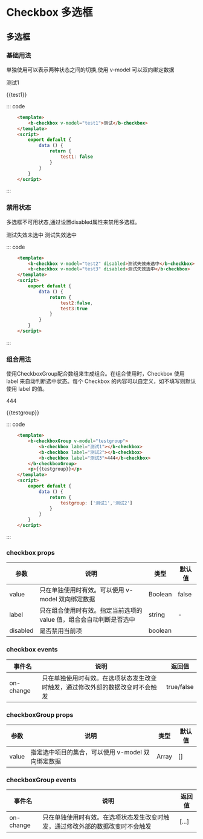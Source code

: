 # Checkbox 多选框
多选框
-----
### 基础用法
单独使用可以表示两种状态之间的切换,使用 v-model 可以双向绑定数据

<div>
    <b-checkbox v-model="test1"  @on-change="change">测试1</b-checkbox>
    <p>{{test1}}</p>

::: code
```html
    <template>
        <b-checkbox v-model="test1">测试</b-checkbox>
    </template>
    <script>
        export default {
            data () {
                return {
                    test1: false
                }
            }
        }
    </script>
```
:::
</div>

### 禁用状态
多选框不可用状态,通过设置disabled属性来禁用多选框。

<div>
    <b-checkbox v-model="test2" disabled>测试失效未选中</b-checkbox>
    <b-checkbox v-model="test3" disabled>测试失效选中</b-checkbox>
    
::: code
```html
    <template>
        <b-checkbox v-model="test2" disabled>测试失效未选中</b-checkbox>
        <b-checkbox v-model="test3" disabled>测试失效选中</b-checkbox>
    </template>
    <script>
        export default {
            data () {
                return {
                    test2:false,
                    test3:true
                }
            }
        }
    </script>
```
:::
</div>

### 组合用法
使用CheckboxGroup配合数组来生成组合。在组合使用时，Checkbox 使用 label 来自动判断选中状态。每个 Checkbox 的内容可以自定义，如不填写则默认使用 label 的值。

<div>
    <b-checkboxGroup v-model="testgroup"   @on-change="changeGroup">
        <b-checkbox label="测试1"></b-checkbox>
        <b-checkbox label="测试2"></b-checkbox>
        <b-checkbox label="测试3">444</b-checkbox>
    </b-checkboxGroup>
    <p>{{testgroup}}</p>
    
::: code
```html
    <template>
        <b-checkboxGroup v-model="testgroup">
            <b-checkbox label="测试1"></b-checkbox>
            <b-checkbox label="测试2"></b-checkbox>
            <b-checkbox label="测试3">444</b-checkbox>
        </b-checkboxGroup>
        <p>{{testgroup}}</p>
    </template>
    <script>
        export default {
            data () {
                return {
                    testgroup: ['测试1','测试2']
                }
            }
        }
    </script>
```
:::
</div>



<script>
    export default {
        data () {
            return {
                test1:false,
                test2:false,
                test3:true,
                testgroup: ['测试1','测试2']
            }
        },
        methods: {
            change(data){
                console.log('change',data)
            },
            changeGroup(data){
                console.log('change',data)
            }
        }
    }
</script>


### checkbox props
| 参数      | 说明    | 类型       | 默认值   |
|---------- |-------- |---------- |-------- |
| value     | 只在单独使用时有效。可以使用 v-model 双向绑定数据   | Boolean    |    false   |
| label     | 只在组合使用时有效。指定当前选项的 value 值，组合会自动判断是否选中   | string    |   -  |
| disabled     | 是否禁用当前项   | boolean    |    |     false  |

### checkbox events
| 事件名	      | 说明	    | 返回值 |
|---------- |-------- |---------- |
| on-change     | 只在单独使用时有效。在选项状态发生改变时触发，通过修改外部的数据改变时不会触发 |	true/false  |


### checkboxGroup props
| 参数      | 说明    | 类型       | 默认值   |
|---------- |-------- |---------- |-------- |
| value     | 指定选中项目的集合，可以使用 v-model 双向绑定数据  | Array    |    []   |

### checkboxGroup events
| 事件名	      | 说明	    | 返回值 |
|---------- |-------- |---------- |
| on-change     | 只在单独使用时有效。在选项状态发生改变时触发，通过修改外部的数据改变时不会触发 |	[...]  |